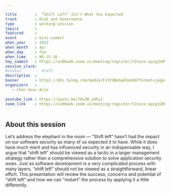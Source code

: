 ```yaml
---

title        :  “Shift Left” Isn’t What You Expected 
track        : Risk and Governance
type         : working-session
topics       :
featured     :
event        : mini-summit
when_year    : 2023
when_month   : Apr
when_day     : Tue
when_time    : WS-15-16
hey_summit   : https://us06web.zoom.us/meeting/register/tZcoce-upzgjG9M-9D1b1KYGbt2W7wC20R-w 
session_slack:
#status       : draft
description  :
banner       : https://pbs.twimg.com/media/Fs5YdBeXwAIeehQ?format=jpg&name=medium
organizers   :
   - Chen Gour-Arie
  
youtube_link : https://youtu.be/7Hv3B_x4FyI
zoom_link    : https://us06web.zoom.us/meeting/register/tZcoce-upzgjG9M-9D1b1KYGbt2W7wC20R-w 
---
```



## About this session
Let’s address the elephant in the room — “Shift left” hasn’t had the impact on our software security as many of us expected it to have. While it does have much merit and has influenced security in an indispensable way, I argue that “shift left” should be viewed as a tactic in a larger management strategy rather than a comprehensive solution to solve application security woes. Just as software development is a very complicated process with many layers, “shift left” should not be viewed as a straightforward, linear effort. This presentation will review the success, concerns and potential of “shift left”  and how we can “restart” the process by applying it a little differently. 
